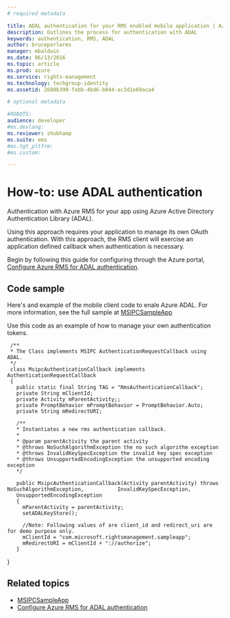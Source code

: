 ```yaml
---
# required metadata

title: ADAL authentication for your RMS enabled mobile application | Azure RMS
description: Outlines the process for authentication with ADAL
keywords: authentication, RMS, ADAL
author: bruceperlerms
manager: mbaldwin
ms.date: 06/13/2016
ms.topic: article
ms.prod: azure
ms.service: rights-management
ms.technology: techgroup-identity
ms.assetid: 2680b399-febb-4bd6-b844-ac3d1e69aca4

# optional metadata

#ROBOTS:
audience: developer
#ms.devlang:
ms.reviewer: shubhamp
ms.suite: ems
#ms.tgt_pltfrm:
#ms.custom:

---
```


# How-to: use ADAL authentication

Authentication with Azure RMS for your app using Azure Active Directory Authentication Library (ADAL).


Using this approach requires your application to manage its own OAuth authentication. With this approach, the RMS client will exercise an application defined callback when authentication is necessary.

Begin by following this guide for configuring through the Azure portal, [Configure Azure RMS for ADAL authentication](adal-auth.md).

## Code sample
Here's and example of the mobile client code to enale Azure ADAL. For more information, see the full sample at [MSIPCSampleApp](https://github.com/AzureAD/rms-sdk-ui-for-android/tree/master/samples/MsipcSampleApp)

Use this code as an example of how to manage your own authentication tokens.

     /**
     * The Class implements MSIPC AuthenticationRequestCallback using ADAL.
     */
     class MsipcAuthenticationCallback implements AuthenticationRequestCallback
     {
       public static final String TAG = "RmsAuthenticationCallback";
       private String mClientId;
       private Activity mParentActivity;;
       private PromptBehavior mPromptBehavior = PromptBehavior.Auto;
       private String mRedirectURI;

       /**
       * Instantiates a new rms authentication callback.
       *
       * @param parentActivity the parent activity
       * @throws NoSuchAlgorithmException the no such algorithm exception
       * @throws InvalidKeySpecException the invalid key spec exception
       * @throws UnsupportedEncodingException the unsupported encoding exception
       */

       public MsipcAuthenticationCallback(Activity parentActivity) throws NoSuchAlgorithmException,           InvalidKeySpecException,
       UnsupportedEncodingException
       {
         mParentActivity = parentActivity;
         setADALKeyStore();

         //Note: Following values of are client_id and redirect_uri are for demo purpose only.
         mClientId = "com.microsoft.rightsmanagement.sampleapp";
         mRedirectURI = mClientId + "://authorize";
       }
   }

## Related topics

- [MSIPCSampleApp](https://github.com/AzureAD/rms-sdk-ui-for-android/tree/master/samples/MsipcSampleApp)
- [Configure Azure RMS for ADAL authentication](adal-auth.md)
